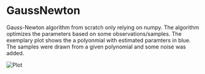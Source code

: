 # GaussNewton

Gauss-Newton algorithm from scratch only relying on numpy. The algorithm optimizes the parameters based on some observations/samples. The exemplary plot shows the a polyonmial with estimated paramters in blue. The samples were drawn from a given polynomial and some noise was added.


![Plot](https://github.com/pbrand/gauss_newton/GN_opt.png?raw=true)
